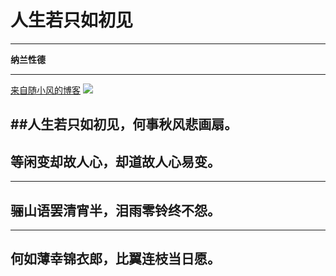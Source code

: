 # 人生若只如初见
***
**纳兰性德**
***
[来自随小风的博客](http://blog.cool360.org "随小风的博客")
![](https://blog.cool360.org/wp-content/uploads/2017/06/lpv-240x300.jpg)


##人生若只如初见，何事秋风悲画扇。
----
## 等闲变却故人心，却道故人心易变。
-----
## 骊山语罢清宵半，泪雨零铃终不怨。
-----
## 何如薄幸锦衣郎，比翼连枝当日愿。

